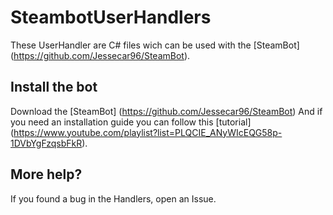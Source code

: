 # SteambotUserHandlers

These UserHandler are C# files wich can be used with the [SteamBot] (https://github.com/Jessecar96/SteamBot).

## Install the bot

Download the [SteamBot] (https://github.com/Jessecar96/SteamBot) And if you need an installation guide you can follow this [tutorial] (https://www.youtube.com/playlist?list=PLQCIE_ANyWIcEQG58p-1DVbYgFzqsbFkR).

## More help?
If you found a bug in the Handlers, open an Issue.

